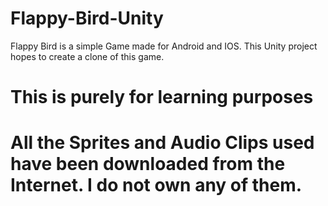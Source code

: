 # Flappy-Bird-Unity

Flappy Bird is a simple Game made for Android and IOS. This Unity project hopes to create a clone of this game.

# This is purely for learning purposes

# All the Sprites and Audio Clips used have been downloaded from the Internet. I do not own any of them.
